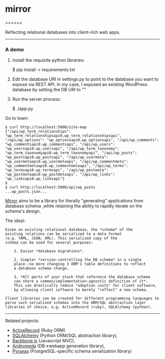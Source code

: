 # mirror
======

Reflecting relational databases into client-rich web apps.

----------------

### A demo

1. Install the requisite python libraries:

	$ pip install -r requirements.txt

2. Edit the database URI in settings.py to point to the database you want to expose via REST API. In my case, I exposed an existing WordPress database by setting the DB URI to ""

3. Run the server process:

	$ ./app.py

Go to town:

	$ curl http://localhost:5000/site-map
	{"/api/wp_term_relationships": "wp_term_relationshipsapi0.wp_term_relationshipsapi", "/api/wp_options": "wp_optionsapi0.wp_optionsapi", "/api/wp_comments": "wp_commentsapi0.wp_commentsapi", "/api/wp_users": "wp_usersapi0.wp_usersapi", "/api/wp_term_taxonomy": "wp_term_taxonomyapi0.wp_term_taxonomyapi", "/api/wp_posts": "wp_postsapi0.wp_postsapi", "/api/wp_usermeta": "wp_usermetaapi0.wp_usermetaapi", "/api/wp_commentmeta": "wp_commentmetaapi0.wp_commentmetaapi", "/api/wp_terms": "wp_termsapi0.wp_termsapi", "/api/wp_postmeta": "wp_postmetaapi0.wp_postmetaapi", "/api/wp_links": "wp_linksapi0.wp_linksapi"}
	$
	$ curl http://localhost:5000/api/wp_posts
	...wp_posts.json...

[Mirror](https://github.com/mmautner/mirror) aims to be a library 
for literally "generating" applications from database schema ,while 
retaining the ability to rapidly iterate on the schema's design.

The ideal:

    Given an existing relational database, the *schema* of the 
    existing relations can be serialized to a data format 
    (e.g. YAML, JSON, XML). This serialized copy of the 
    schema can be used for several purposes:

        1. Easier *database migrations*.

        2. Simpler *version-controlling the DB schema* in a single
        place--no more changing 3 ORM's table definitions to reflect 
        a database schema change.

        3. *All parts of your stack that reference the database schema 
        can share a common/implementation-agnostic definition of it*.
        This can drastically reduce "adoption costs" for client software,
        by allowing client software to merely "reflect" a new schema.

    Client libraries can be created for different programming languages to 
    parse such serialized schemas into the ORM/SQL abstraction layer 
    libraries of choice, e.g. ActiveRecord (ruby), SQLAlchemy (python).



-------
Related projects:

- [ActiveRecord](http://guides.rubyonrails.org/active_record_basics.html) (Ruby ORM)
- [SQLAlchemy](http://www.sqlalchemy.org/) (Python ORM/SQL abstraction library),
- [Backbone.js](http://backbonejs.org/) (Javascript MVC), 
- [Andromeda](http://www.andromeda-project.org/) (DB->webapp generation library), 
- [Pyrseas](https://geithub.com/perseas/Pyrseas) (PostgreSQL-specific schema serialization library) 
